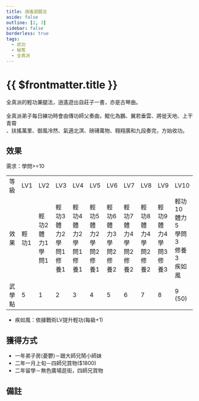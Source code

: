 ```yaml
---
title: 逍遙遊腿法
aside: false
outline: [2, 3]
sidebar: false
borderless: true
tags:
  - 武功
  - 秘笈
  - 全真派
---
```


# {{ $frontmatter.title }}

<BookItemIcon :size="`medium`" :needLink="false" :no="4020"></BookItemIcon>

全真派的輕功兼腿法，逍遙遊出自莊子一書，亦是古琴曲。
<br><br>
全真派弟子每日練功時會由傳功師父奏曲，鯤化為鵬、翼若垂雲、將徙天地、上干青霄<br>、扶搖萬里、御風冷然、氣適北溟、磅礡萬物、翱翔廣和九段奏完，方始收功。
<br clear="all" />

## 效果

需求：學問>=10

<table>
    <tr>
        <td>等級</td>
        <td>LV1</td>
        <td>LV2</td>
        <td>LV3</td>
        <td>LV4</td>
        <td>LV5</td>
        <td>LV6</td>
        <td>LV7</td>
        <td>LV8</td>
        <td>LV9</td>
        <td>LV10</td>
    </tr>
    <tr>
        <td>效果</td>
        <td>輕功1<br></td>
        <td>輕功2<br>體力1<br>學問1</td>
        <td>輕功3<br>體力2<br>學問1<br>修養1</td>
        <td>輕功4<br>體力2<br>學問1<br>修養1</td>
        <td>輕功5<br>體力2<br>學問2<br>修養1</td>
        <td>輕功6<br>體力3<br>學問2<br>修養2</td>
        <td>輕功7<br>體力4<br>學問2<br>修養2</td>
        <td>輕功8<br>體力4<br>學問2<br>修養2</td>
        <td>輕功9<br>體力4<br>學問3<br>修養3</td>
        <td>輕功10<br>體力5<br>學問3<br>修養3<br>疾如風</td>
    </tr>
    <tr>
        <td>武學點</td>
        <td>5</td>
        <td>1</td>
        <td>2</td>
        <td>3</td>
        <td>4</td>
        <td>5</td>
        <td>6</td>
        <td>7</td>
        <td>8</td>
        <td>9 (50)</td>
    </tr>
</table>

- 疾如風：依據戰術LV提升輕功(每級+1)

## 獲得方式

- 一年弟子房(憂鬱)－跟大師兄鬧小師妹
- 二年一月上旬－四師兄買物($1800)
- 二年留學－無色廣場逛街，四師兄買物

## 備註

